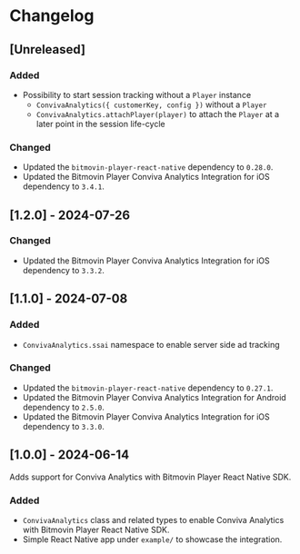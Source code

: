 # Changelog

## [Unreleased]

### Added

- Possibility to start session tracking without a `Player` instance
  - `ConvivaAnalytics({ customerKey, config })` without a `Player`
  - `ConvivaAnalytics.attachPlayer(player)` to attach the `Player` at a later point in the session life-cycle

### Changed

- Updated the `bitmovin-player-react-native` dependency to `0.28.0`.
- Updated the Bitmovin Player Conviva Analytics Integration for iOS dependency to `3.4.1`.

## [1.2.0] - 2024-07-26

### Changed

- Updated the Bitmovin Player Conviva Analytics Integration for iOS dependency to `3.3.2`.

## [1.1.0] - 2024-07-08

### Added

- `ConvivaAnalytics.ssai` namespace to enable server side ad tracking

### Changed

- Updated the `bitmovin-player-react-native` dependency to `0.27.1`.
- Updated the Bitmovin Player Conviva Analytics Integration for Android dependency to `2.5.0`.
- Updated the Bitmovin Player Conviva Analytics Integration for iOS dependency to `3.3.0`.

## [1.0.0] - 2024-06-14

Adds support for Conviva Analytics with Bitmovin Player React Native SDK.

### Added

- `ConvivaAnalytics` class and related types to enable Conviva Analytics with Bitmovin Player React Native SDK.
- Simple React Native app under `example/` to showcase the integration.
